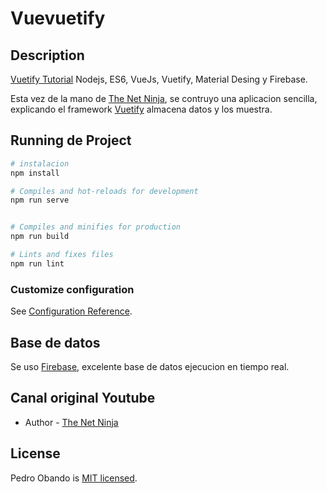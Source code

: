 # Vuevuetify

## Description

[Vuetify Tutorial](https://www.youtube.com/watch?v=2uZYKcKHgU0) Nodejs, ES6, VueJs, Vuetify, Material Desing y Firebase.

Esta vez de la mano de [The Net Ninja](https://www.youtube.com/channel/UCW5YeuERMmlnqo4oq8vwUpg), se contruyo una aplicacion sencilla, explicando el framework [Vuetify](https://vuetifyjs.com/en/)  almacena datos y los muestra.


## Running de Project
```bash
# instalacion
npm install

# Compiles and hot-reloads for development
npm run serve


# Compiles and minifies for production
npm run build

# Lints and fixes files
npm run lint
```

### Customize configuration
See [Configuration Reference](https://cli.vuejs.org/config/).

## Base de datos
Se uso [Firebase](https://firebase.google.com/?hl=es-419), excelente base de datos ejecucion en tiempo real.

## Canal original Youtube
- Author - [The Net Ninja](https://www.youtube.com/channel/UCW5YeuERMmlnqo4oq8vwUpg)

## License
  Pedro Obando is [MIT licensed](LICENSE).